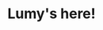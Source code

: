 # Lumy's here!

<!--
I'm **Lumy**, an enthusiastic developer passionate about AI and Data Science.

---

## About Me

### Skills & Tech Stack

**Languages:** Python, C++, Java, HTML, CSS, JavaScript  
**Frameworks:** Django, Flask, FastAPI, React  
**Databases:** MySQL, PostgreSQL  
**Tools:** Docker, Git, GitHub, Linux, VS Code, Jupyter Notebook

---

### Favorite Things to Build
- Machine Learning & AI applications
- Data-driven dashboards
- Web apps with Python + Django
- Neural network experiments

---

## Project List

Here are some of the public projects I’ve worked on:

- [COPPA Risk Predictor](https://github.com/yourusername/coppa-risk-predictor): ML pipeline that outputs risk probabilities for app violations.
- [ML AutoTrainer](https://github.com/yourusername/ml-autotrainer): Automated trainer for benchmarking ML models.
- [Crypto Portfolio Tracker](https://github.com/yourusername/crypto-portfolio): Django app to track wallet balances using live market APIs.
- [Budget Buddy](https://github.com/yourusername/budget-buddy): A financial planning assistant with visual analysis.
- [Climate Data Visualizer](https://github.com/yourusername/climate-viz): Interactive plots for climate data over decades.
- [COVID-19 Trend Tracker](https://github.com/yourusername/covid19-tracker): Regional trend analysis using Python & Seaborn.

-->
